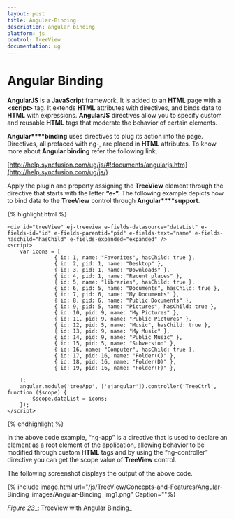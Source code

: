 ```yaml
---
layout: post
title: Angular-Binding
description: angular binding
platform: js
control: TreeView
documentation: ug
---
```


# Angular Binding

**AngularJS** is a **JavaScript** framework. It is added to an **HTML** page with a **&lt;script&gt;** tag. It extends **HTML** attributes with directives, and binds data to **HTML** with expressions. **AngularJS** directives allow you to specify custom and reusable **HTML** tags that moderate the behavior of certain elements.

**Angular****binding** uses directives to plug its action into the page. Directives, all prefaced with ng-, are placed in **HTML** attributes. To know more about **Angular binding** refer the following link,

[http://help.syncfusion.com/ug/js/#!documents/angularjs.htm](http://help.syncfusion.com/ug/js/)

Apply the plugin and property assigning the **TreeView** element through the directive that starts with the letter **“e-“.** The following example depicts how to bind data to the **TreeView** control through **Angular****support**.



{% highlight html %}

<!DOCTYPE html>
<html lang="en" **ng-app**="treeApp">
<head>
    <!--To add the following script in html page for angular support-->
<scriptsrc="http://cdn.syncfusion.com/js/assets/external/angular.min.js"></script><scriptsrc="[http://cdn.syncfusion.com/13.1.0.21/js/web/ej.unobtrusive.min.js](http://cdn.syncfusion.com/13.1.0.21/js/web/ej.unobtrusive.min.js)"></script>
<scriptsrc="[http://cdn.syncfusion.com/13.1.0.21/js/ej.widget.angular.min.js](http://cdn.syncfusion.com/13.1.0.21/js/ej.widget.angular.min.js)"> </script>
</head>
<body **ng-controller**="TreeCtrl">

    <div id="treeView" ej-treeview e-fields-datasource="dataList" e-fields-id="id" e-fields-parentid="pid" e-fields-text="name" e-fields-haschild="hasChild" e-fields-expanded="expanded" />
    <script>
        var icons = [
                   { id: 1, name: "Favorites", hasChild: true },
                   { id: 2, pid: 1, name: "Desktop" },
                   { id: 3, pid: 1, name: "Downloads" },
                   { id: 4, pid: 1, name: "Recent places" },
                   { id: 5, name: "libraries", hasChild: true },
                   { id: 6, pid: 5, name: "Documents", hasChild: true },
                   { id: 7, pid: 6, name: "My Documents" },
                   { id: 8, pid: 6, name: "Public Documents" },
                   { id: 9, pid: 5, name: "Pictures", hasChild: true },
                   { id: 10, pid: 9, name: "My Pictures" },
                   { id: 11, pid: 9, name: "Public Pictures" },
                   { id: 12, pid: 5, name: "Music", hasChild: true },
                   { id: 13, pid: 9, name: "My Music" },
                   { id: 14, pid: 9, name: "Public Music" },
                   { id: 15, pid: 5, name: "Subversion" },
                   { id: 16, name: "Computer", hasChild: true },
                   { id: 17, pid: 16, name: "Folder(C)" },
                   { id: 18, pid: 16, name: "Folder(D)" },
                   { id: 19, pid: 16, name: "Folder(F)" },

        ];
        angular.module('treeApp', ['ejangular']).controller('TreeCtrl', function ($scope) {
            $scope.dataList = icons;
        });
    </script>
</body>
</html>



{% endhighlight %}



In the above code example, “ng-app” is a directive that is used to declare an element as a root element of the application, allowing behavior to be modified through custom **HTML** tags and by using the “ng-controller” directive you can get the scope value of **TreeView** control.

The following screenshot displays the output of the above code.

{% include image.html url="/js/TreeView/Concepts-and-Features/Angular-Binding_images/Angular-Binding_img1.png" Caption=""%}























_Figure_ _23__: TreeView with Angular Binding_

